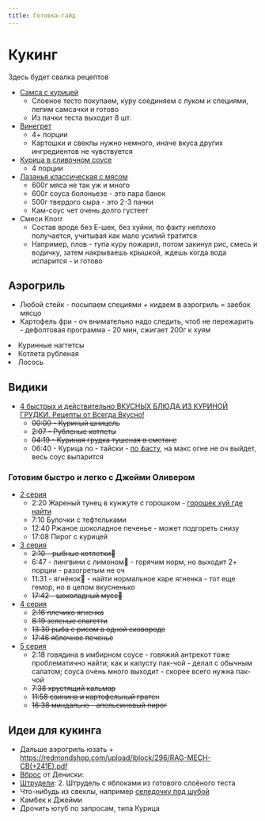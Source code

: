 ```yaml
---
title: Готовка-гайд
---
```


# Кукинг

Здесь будет свалка рецептов

- [Самса с курицей](https://domrecepty.ru/domashnie-recepty/samsa-iz-gotovogo-sloenogo-testa-s-kuricej.html)
  - Слоеное тесто покупаем, куру соединяем с луком и специями, лепим самсачки и готово
  - Из пачки теста выходит 8 шт.
- [Винегрет](https://cookpad.com/us/recipes/14640960-vinieghriet-s-ghribami)
  - 4+ порции
  - Картошки и свеклы нужно немного, иначе вкуса других ингредиентов не чувствуется
- [Курица в сливочном соусе](https://cookpad.com/us/recipes/4161459-makarony-s-kuritsiei-v-slivochnom-sousie)
  - 4 порции
- [Лазанья классическая с мясом](https://eda.ru/recepty/pasta-picca/lazanja-klassicheskaja-s-mjasom-31799)
  - 600г мяса не так уж и много
  - 600г соуса болоньезе - это пара банок
  - 500г твердого сыра - это 2-3 пачки
  - Кам-соус чет очень долго густеет
- Смеси Knorr
  - Состав вроде без Е-шек, без хуйни, по факту неплохо получается, учитывая как мало усилий тратится
  - Например, плов - тупа куру пожарил, потом закинул рис, смесь и водичку, затем накрываешь крышкой, ждешь когда вода испарится - и готово

## Аэрогриль

- Любой стейк - посыпаем специями + кидаем в аэрогриль = заебок мясцо
- Картофель фри - оч внимательно надо следить, чтоб не пережарить - дефолтовая программа - 20 мин, сжигает 200г к хуям

<li>
  <spoiler>Куринные наггетсы
    <template v-slot:spoiled>
      <ul class="pl-6">
        <li>Куринное филе 250г; Крекеры соленые 150г; Яйцо; Паприка; Специи</li>
        <li>Крекеры соленые 150г - целая пачка крекеров - для панировки достаточно гораздо меньше - около половины-трети пачки</li>
        <li>Крекеры опционально смешиваем с паприкой + измельчаем (лучше в комбайне)</li>
        <li>Яйцо взбиваем, курицу режем на куски по 3 см + специями посыпаем</li>
        <li>Щипчиками обваливаем курицу в яичке, затем в крекерах</li>
        <li>Дальше в аэоргрилль программа курица + 12 минут</li>
      </ul>
    </template>
  </spoiler>
</li>

<li>
  <spoiler>Котлета рубленая
    <template v-slot:spoiled>
      <ul class="pl-6">
        <li>Свиной фарш 280г; Лук 40г; Хлеб 20г; Молоко 40г; Специи</li>
        <li>У хлеба отрезать корки, замочить мякоть молоком</li>
        <li>Лук марезать масимально мелко, иначе куски луча будут в котлете</li>
        <li>Смешать фарш, хлеб, лук, специи</li>
        <li>Слепить пару котлет и закинуть в аэрогриль программа ребрышки</li>
        <li>Котлеты на первых парах надо переварачивать, иначе прилипнет к контейнеру</li>
      </ul>
    </template>
  </spoiler>
</li>

<li>
<spoiler>Лосось
  <template v-slot:spoiled>
    <ul class="pl-6">
      <li>Лосось стейк; Сок лимонный 25мл; Специи</li>
      <li>Смешать сок со специями + натереть стейк + подождать минут 10-15</li>
      <li>Закидываем рыбу в аэрогриль программа Рыба</li>
      <li>Готовый стейк оборачиваем в фольгу и даем постоять минут 5-7</li>
    </ul>
  </template>
</spoiler>
</li>


## Видики

- [4 быстрых и действительно ВКУСНЫХ БЛЮДА ИЗ КУРИНОЙ ГРУДКИ. Рецепты от Всегда Вкусно!](https://www.youtube.com/watch?v=qePYq8K6uKY)
  - ~~00:00 - Куриный шницель~~
  - ~~2:07 - Рубленые котлеты~~
  - ~~04:19 - Куриная грудка тушеная в сметане~~
  - 06:40 - Курица по - тайски - [по фасту](/cool-story/fast), на макс огне не оч выйдет, весь соус выпарится

### Готовим быстро и легко с Джейми Оливером

- [2 серия](https://www.youtube.com/watch?v=-YlwqcidWA0&list=PLS5NPENuMzpOAzLYg04IzaoUOpgI71jnT&index=2)
  - 2:20 Жареный тунец в кунжуте с горошком - [горошек хуй где найти](/cool-story/jamie-oliver)
  - 7:10 Булочки с тефтельками
  - 12:40 Ржаное шоколадное печенье - может подгореть снизу
  - 17:08 Пирог с курицей
- [3 серия](https://www.youtube.com/watch?v=l3jErFUDgE0&list=PLS5NPENuMzpOAzLYg04IzaoUOpgI71jnT&index=5)
  - ~~2:10 - рыбные котлетки🍴~~
  - 6:47 - лингвини с лимоном🍝 - горячим норм, но выходит 2+ порции - разогретым не оч
  - 11:31 - ягнёнок🍖 - найти нормальное каре ягненка - тот еще гемор, но в целом вкусненько
  - ~~17:42 - шоколадный мусс🍫~~
- [4 серия](https://www.youtube.com/watch?v=DE5JiNFZFSg&list=PLS5NPENuMzpOAzLYg04IzaoUOpgI71jnT&index=4)
  - ~~2:16 плечико ягненка~~
  - ~~8:19 зеленые спагетти~~
  - ~~13:30 рыба с рисом в одной сковороде~~
  - ~~17:46 яблочное печенье~~
- [5 серия](https://www.youtube.com/watch?v=ezR9FM2Elzg&list=PLS5NPENuMzpOAzLYg04IzaoUOpgI71jnT&index=5)
  - 2:18 говядина в имбирном соусе - говяжий антрекот тоже проблематично найти;
    как и капусту пак-чой - делал с обычным салатом; соуса очень много выходит - скорее всего нужна пак-чой
  - ~~7:38 хрустящий кальмар~~
  - ~~11:58 свинина и картофельный гратен~~
  - ~~16:38 миндально - апельсиновый пирог~~

## Идеи для кукинга

- Дальше аэрогриль юзать + https://redmondshop.com/upload/iblock/296/RAG-MECH-CB(+241E).pdf
- [Вброс](https://www.youtube.com/watch?v=XJ5KAU_oyFg) от Дениски: 
- [Штрудели](https://lifehacker.ru/shtrudel-s-yablokami-recepty/): 2. Штрудель с яблоками из готового слоёного теста
- Что-нибудь из свеклы, например [селедочку под шубой](https://eda.ru/recepty/salaty/seld-pod-shuboj-s-jajcami-20479)
- Камбек к Джейми
- Дрочить ютуб по запросам, типа Курица
